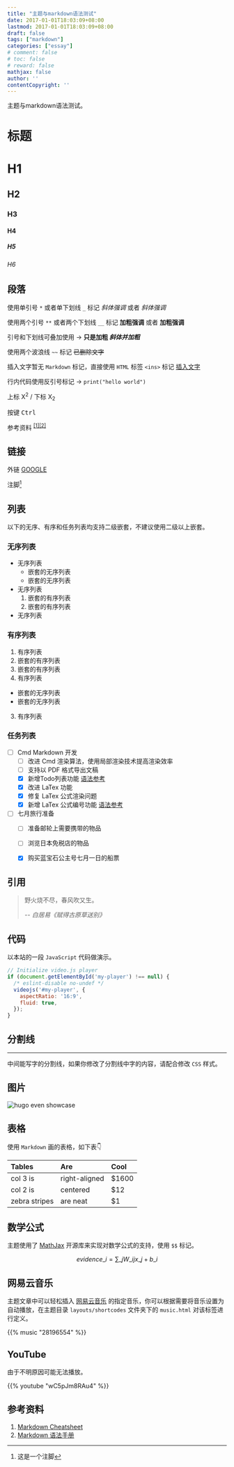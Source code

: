 ```yaml
---
title: "主题与markdown语法测试"
date: 2017-01-01T18:03:09+08:00
lastmod: 2017-01-01T18:03:09+08:00
draft: false
tags: ["markdown"]
categories: ["essay"]
# comment: false
# toc: false
# reward: false
mathjax: false
author: ''
contentCopyright: ''
---
```



主题与markdown语法测试。

<!--more-->

# 标题

# H1
## H2
### H3
#### H4
##### H5
###### H6



## 段落

使用单引号 `*` 或者单下划线 `_` 标记 *斜体强调* 或者 _斜体强调_

使用两个引号 `**` 或者两个下划线 `__` 标记 **加粗强调** 或者 __加粗强调__

引号和下划线可叠加使用 → **只是加粗 _斜体并加粗_**

使用两个波浪线 `~~` 标记 ~~已删除文字~~

插入文字暂无 `Markdown` 标记，直接使用 `HTML` 标签 `<ins>` 标记 <ins>插入文字</ins>

行内代码使用反引号标记 → `print("hello world")`

上标 X<sup>2</sup> / 下标 X<sub>2</sub>

按键 <kbd>Ctrl</kbd>

参考资料 <sup>[[1]](#ref01)</sup><sup>[[2]](#ref02)</sup>



## 链接

外链 [GOOGLE](http://www.google.com.com)

注脚[^1]

[^1]:  这是一个注脚



## 列表

以下的无序、有序和任务列表均支持二级嵌套，不建议使用二级以上嵌套。

### 无序列表

* 无序列表
  - 嵌套的无序列表
  - 嵌套的无序列表
* 无序列表
  1. 嵌套的有序列表
  2. 嵌套的有序列表
* 无序列表

### 有序列表

1. 有序列表
  1. 嵌套的有序列表
  2. 嵌套的有序列表
2. 有序列表
  - 嵌套的无序列表
  - 嵌套的无序列表
3. 有序列表

### 任务列表

- [ ] Cmd Markdown 开发
  - [ ] 改进 Cmd 渲染算法，使用局部渲染技术提高渲染效率
  - [ ] 支持以 PDF 格式导出文稿
  - [x] 新增Todo列表功能 [语法参考](https://github.com/blog/1375-task-lists-in-gfm-issues-pulls-comments)
  - [x] 改进 LaTex 功能
  - [x] 修复 LaTex 公式渲染问题
  - [x] 新增 LaTex 公式编号功能 [语法参考](http://docs.mathjax.org/en/latest/tex.html#tex-eq-numbers)
- [ ] 七月旅行准备
  - [ ] 准备邮轮上需要携带的物品
  - [ ] 浏览日本免税店的物品
  - [x] 购买蓝宝石公主号七月一日的船票



## 引用

> 野火烧不尽，春风吹又生。
>
> <cite>-- 白居易《赋得古原草送别》</cite>



## 代码

以本站的一段 `JavaScript` 代码做演示。

```javascript
// Initialize video.js player
if (document.getElementById('my-player') !== null) {
  /* eslint-disable no-undef */
  videojs('#my-player', {
    aspectRatio: '16:9',
    fluid: true,
  });
}
```



## 分割线

---

中间能写字的分割线，如果你修改了分割线中字的内容，请配合修改 `CSS` 样式。



## 图片



![hugo even showcase](https://raw.githubusercontent.com/olOwOlo/hugo-theme-even/master/images/showcase.png "showcase.png")



## 表格

使用 `Markdown` 画的表格，如下表👇

| Tables        | Are           | Cool  |
| :------------ | :------------ | :---- |
| col 3 is      | right-aligned | $1600 |
| col 2 is      | centered      | $12   |
| zebra stripes | are neat      | $1    |



## 数学公式

主题使用了 [MathJax](https://www.mathjax.org/) 开源库来实现对数学公式的支持，使用 `$$` 标记。

$$ evidence\_{i}=\sum\_{j}W\_{ij}x\_{j}+b\_{i} $$



## 网易云音乐

主题文章中可以轻松插入 [网易云音乐](https://music.163.com/) 的指定音乐，你可以根据需要将音乐设置为自动播放，在主题目录 `layouts/shortcodes` 文件夹下的 `music.html` 对该标签进行定义。

{{% music "28196554" %}}


## YouTube

由于不明原因可能无法播放。

{{% youtube "wC5pJm8RAu4" %}}


## 参考资料

1. <a id="ref01">[Markdown Cheatsheet](https://github.com/adam-p/markdown-here/wiki/Markdown-Cheatsheet)</a>
2. <a id="ref02">[Markdown 语法手册](https://www.zybuluo.com/EncyKe/note/120103)</a>
